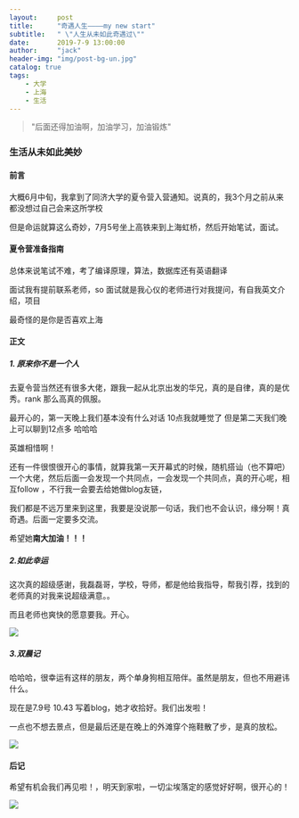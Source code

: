```yaml
---
layout:     post
title:      "奇遇人生————my new start"
subtitle:   " \"人生从未如此奇遇过\""
date:       2019-7-9 13:00:00
author:     "jack"
header-img: "img/post-bg-un.jpg"
catalog: true
tags:
    - 大学
    - 上海
    - 生活
---
```


> "后面还得加油啊，加油学习，加油锻炼"

### 生活从未如此美妙

#### 前言

大概6月中旬，我拿到了同济大学的夏令营入营通知。说真的，我3个月之前从来都没想过自己会来这所学校

但是命运就算这么奇妙，7月5号坐上高铁来到上海虹桥，然后开始笔试，面试。

#### 夏令营准备指南

总体来说笔试不难，考了编译原理，算法，数据库还有英语翻译

面试我有提前联系老师，so 面试就是我心仪的老师进行对我提问，有自我英文介绍，项目

最奇怪的是你是否喜欢上海

#### 正文

##### 1. 原来你不是一个人

去夏令营当然还有很多大佬，跟我一起从北京出发的华兄，真的是自律，真的是优秀。rank 那么高真的佩服。

最开心的，第一天晚上我们基本没有什么对话 10点我就睡觉了 但是第二天我们晚上可以聊到12点多 哈哈哈

英雄相惜啊！

还有一件很恨很开心的事情，就算我第一天开幕式的时候，随机搭讪（也不算吧）一个大佬，然后后面一会发现一个共同点，一会发现一个共同点，真的开心呢，相互follow ，不行我一会要去给她做blog友链，

我们都是不远万里来到这里，我要是没说那一句话，我们也不会认识，缘分啊！真奇遇。后面一定要多交流。

希望她**南大加油！！！**

##### 2.如此幸运

这次真的超级感谢，我磊磊哥，学校，导师，都是他给我指导，帮我引荐，找到的老师真的对我来说超级满意。。

而且老师也爽快的愿意要我。开心。

![](https://jackyanghc-picture.oss-cn-beijing.aliyuncs.com/2018afbe617cb97a800afaa56f678ba.jpg)

##### 3.双晨记

哈哈哈，很幸运有这样的朋友，两个单身狗相互陪伴。虽然是朋友，但也不用避讳什么。

现在是7.9号 10.43 写着blog，她才收拾好。我们出发啦！

一点也不想去景点，但是最后还是在晚上的外滩穿个拖鞋散了步，是真的放松。

![](https://jackyanghc-picture.oss-cn-beijing.aliyuncs.com/5b61c092feaf5f4cf6e0159a91b3c02.jpg)

#### 后记

希望有机会我们再见啦！，明天到家啦，一切尘埃落定的感觉好好啊，很开心的！

![](https://jackyanghc-picture.oss-cn-beijing.aliyuncs.com/9289587bae7e3692047f3b58cb0f227.jpg)